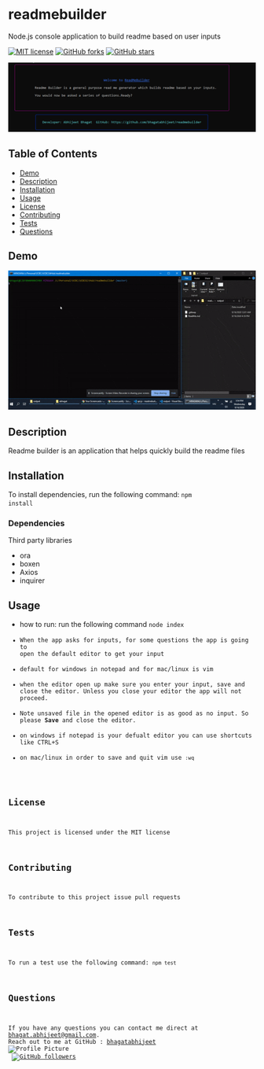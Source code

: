 # readmebuilder
Node.js console application to build readme based on user inputs

 
 [![MIT license](https://img.shields.io/badge/license-MIT-blue.svg)](https://github.com/bhagatabhijeet/readmebuilder)
 [![GitHub forks](https://img.shields.io/github/forks/bhagatabhijeet/readmebuilder)](https://github.com/bhagatabhijeet/readmebuilder/network)
 [![GitHub stars](https://img.shields.io/github/stars/bhagatabhijeet/readmebuilder)](https://github.com/bhagatabhijeet/readmebuilder/stargazers)

 ![Console Image](https://github.com/bhagatabhijeet/readmebuilder/raw/master/images/console.PNG)
 
 
 ## Table of Contents
- [Demo](#demo)
- [Description](#description)
- [Installation](#installation)
- [Usage](#usage)
- [License](#license)
- [Contributing](#contributing)
- [Tests](#tests) 
- [Questions](#questions)

## Demo
![Console Image](https://github.com/bhagatabhijeet/readmebuilder/raw/master/images/demo.gif)

## Description
Readme builder is an application that helps quickly build the readme files 
  
## Installation
To install dependencies, run the following command: 
<code>npm install</code>

### Dependencies
Third party libraries
* ora
* boxen
* Axios
* inquirer

## Usage
* how to run: run  the following command
 <code>node index</node>
* When the app asks for inputs, for some questions the app is going to open the default editor to get your input
* default for windows in notepad and for mac/linux is vim
* when the editor open up make sure you enter your input, save and close the editor. Unless you close your editor the app will not proceed.
* Note unsaved file in the opened editor is as good as no input. So please **Save** and close the editor.
* on windows if notepad is your defualt editor you can use shortcuts like <key>CTRL</key>+<key>S</key>
* on mac/linux in order to save and quit vim use <code>:wq</code>


## License
This project is licensed under the MIT license

## Contributing
To contribute to this project issue pull requests

## Tests
To run a test use the following command: 
<code>npm test</code>

## Questions

If you have any questions you can contact me direct at <bhagat.abhijeet@gmail.com>.
    Reach out to me at GitHub : [bhagatabhijeet](https://github.com/bhagatabhijeet)
    <br/>![Profile Picture](https://avatars1.githubusercontent.com/u/7333004?v=4)<br/>
  [![GitHub followers](https://img.shields.io/github/followers/bhagatabhijeet.svg?style=social&label=Follow)](https://github.com/bhagatabhijeet)

